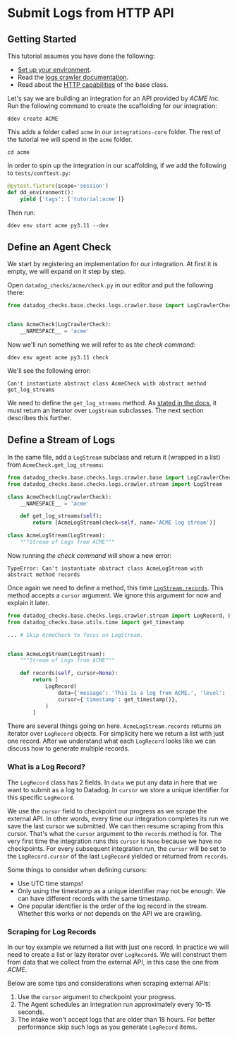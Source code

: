 # Submit Logs from HTTP API

## Getting Started

This tutorial assumes you have done the following:

- [Set up your environment](../../index.md#getting-started).
- Read the [logs crawler documentation](../../base/logs-crawlers.md).
- Read about the [HTTP capabilities](../../base/http.md) of the base class.

Let's say we are building an integration for an API provided by *ACME Inc.*
Run the following command to create the scaffolding for our integration:

```
ddev create ACME
```

This adds a folder called `acme` in our `integrations-core` folder.
The rest of the tutorial we will spend in the `acme` folder.
```
cd acme
```

In order to spin up the integration in our scaffolding, if we add the following to `tests/conftest.py`:

```python
@pytest.fixture(scope='session')
def dd_environment():
    yield {'tags': ['tutorial:acme']}
```

Then run:
```
ddev env start acme py3.11 --dev
```

## Define an Agent Check

We start by registering an implementation for our integration.
At first it is empty, we will expand on it step by step.

Open `datadog_checks/acme/check.py` in our editor and put the following there:

```python
from datadog_checks.base.checks.logs.crawler.base import LogCrawlerCheck


class AcmeCheck(LogCrawlerCheck):
    __NAMESPACE__ = 'acme'
```

Now we'll run something we will refer to as *the check command*:
```
ddev env agent acme py3.11 check
```

We'll see the following error:
```
Can't instantiate abstract class AcmeCheck with abstract method get_log_streams
```

We need to define the `get_log_streams` method.
As [stated in the docs](../../base/logs-crawlers.md#datadog_checks.base.checks.logs.crawler.base.LogCrawlerCheck.get_log_streams), it must return an iterator over `LogStream` subclasses.
The next section describes this further.

## Define a Stream of Logs

In the same file, add a `LogStream` subclass and return it (wrapped in a list) from `AcmeCheck.get_log_streams`:

```python
from datadog_checks.base.checks.logs.crawler.base import LogCrawlerCheck
from datadog_checks.base.checks.logs.crawler.stream import LogStream

class AcmeCheck(LogCrawlerCheck):
    __NAMESPACE__ = 'acme'

    def get_log_streams(self):
        return [AcmeLogStream(check=self, name='ACME log stream')]

class AcmeLogStream(LogStream):
    """Stream of Logs from ACME"""
```

Now running *the check command* will show a new error:

```
TypeError: Can't instantiate abstract class AcmeLogStream with abstract method records
```

Once again we need to define a method, this time [`LogStream.records`](../../base/logs-crawlers.md#datadog_checks.base.checks.logs.crawler.stream.LogStream.records).
This method accepts a `cursor` argument.
We ignore this argument for now and explain it later.


```python
from datadog_checks.base.checks.logs.crawler.stream import LogRecord, LogStream
from datadog_checks.base.utils.time import get_timestamp

... # Skip AcmeCheck to focus on LogStream.


class AcmeLogStream(LogStream):
    """Stream of Logs from ACME"""

    def records(self, cursor=None):
        return [
            LogRecord(
                data={'message': 'This is a log from ACME.', 'level': 'info'},
                cursor={'timestamp': get_timestamp()},
            )
        ]
```

There are several things going on here.
`AcmeLogStream.records` returns an iterator over `LogRecord` objects.
For simplicity here we return a list with just one record.
After we understand what each `LogRecord` looks like we can discuss how to generate multiple records.

### What is a Log Record?

The `LogRecord` class has 2 fields.
In `data` we put any data in here that we want to submit as a log to Datadog.
In `cursor` we store a unique identifier for this specific `LogRecord`.

We use the `cursor` field to checkpoint our progress as we scrape the external API.
In other words, every time our integration completes its run we save the last cursor we submitted.
We can then resume scraping from this cursor.
That's what the `cursor` argument to the `records` method is for.
The very first time the integration runs this `cursor` is `None` because we have no checkpoints.
For every subsequent integration run, the `cursor` will be set to the `LogRecord.cursor` of the last `LogRecord` yielded or returned from `records`.

Some things to consider when defining cursors:

- Use UTC time stamps!
- Only using the timestamp as a unique identifier may not be enough. We can have different records with the same timestamp.
- One popular identifier is the order of the log record in the stream. Whether this works or not depends on the API we are crawling.


### Scraping for Log Records

In our toy example we returned a list with just one record.
In practice we will need to create a list or lazy iterator over `LogRecord`s.
We will construct them from data that we collect from the external API, in this case the one from *ACME*.

Below are some tips and considerations when scraping external APIs:

1. Use the `cursor` argument to checkpoint your progress.
1. The Agent schedules an integration run approximately every 10-15 seconds.
1. The intake won't accept logs that are older than 18 hours. For better performance skip such logs as you generate `LogRecord` items.
